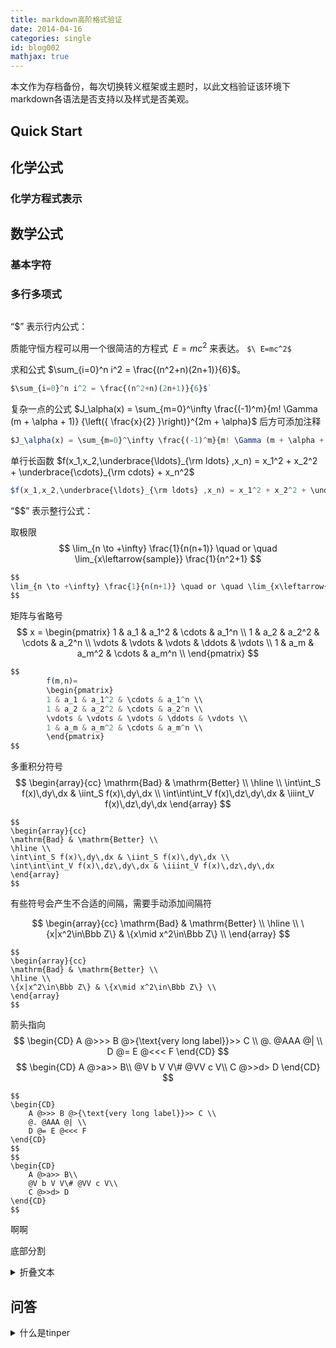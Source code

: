 ```yaml
---
title: markdown高阶格式验证
date: 2014-04-16
categories: single
id: blog002
mathjax: true
---
```

本文作为存档备份，每次切换转义框架或主题时，以此文档验证该环境下markdown各语法是否支持以及样式是否美观。

## Quick Start

## 化学公式


### 化学方程式表示





## 数学公式

### 基本字符

### 多行多项式
```

```

“$” 表示行内公式：

质能守恒方程可以用一个很简洁的方程式 $\ E=mc^2$ 来表达。 `$\ E=mc^2$`

求和公式 $\sum_{i=0}^n i^2 = \frac{(n^2+n)(2n+1)}{6}$。 

```js
$\sum_{i=0}^n i^2 = \frac{(n^2+n)(2n+1)}{6}$`
```

复杂一点的公式
$J_\alpha(x) = \sum_{m=0}^\infty \frac{(-1)^m}{m! \Gamma (m + \alpha + 1)} {\left({ \frac{x}{2} }\right)}^{2m + \alpha}$  后方可添加注释

```js
$J_\alpha(x) = \sum_{m=0}^\infty \frac{(-1)^m}{m! \Gamma (m + \alpha + 1)} {\left({ \frac{x}{2} }\right)}^{2m + \alpha}$
```

单行长函数 
$f(x_1,x_2,\underbrace{\ldots}_{\rm ldots} ,x_n) = x_1^2 + x_2^2 + \underbrace{\cdots}_{\rm cdots} + x_n^2$

```js
$f(x_1,x_2,\underbrace{\ldots}_{\rm ldots} ,x_n) = x_1^2 + x_2^2 + \underbrace{\cdots}_{\rm cdots} + x_n^2$
```


“$$” 表示整行公式：

取极限
$$ 
\lim_{n \to +\infty} \frac{1}{n(n+1)} \quad or \quad \lim_{x\leftarrow{sample}} \frac{1}{n^2+1} 
$$

```js
$$
\lim_{n \to +\infty} \frac{1}{n(n+1)} \quad or \quad \lim_{x\leftarrow{sample}} \frac{1}{n^2+1} 
$$
```

矩阵与省略号
$$
        x =
        \begin{pmatrix}
        1 & a_1 & a_1^2 & \cdots & a_1^n \\
        1 & a_2 & a_2^2 & \cdots & a_2^n \\
        \vdots & \vdots & \vdots & \ddots & \vdots \\
        1 & a_m & a_m^2 & \cdots & a_m^n \\
        \end{pmatrix}
$$
```js
$$
        f(m,n)=
        \begin{pmatrix}
        1 & a_1 & a_1^2 & \cdots & a_1^n \\
        1 & a_2 & a_2^2 & \cdots & a_2^n \\
        \vdots & \vdots & \vdots & \ddots & \vdots \\
        1 & a_m & a_m^2 & \cdots & a_m^n \\
        \end{pmatrix}
$$
```

多重积分符号
$$
\begin{array}{cc}
\mathrm{Bad} & \mathrm{Better} \\
\hline \\
\int\int_S f(x)\,dy\,dx & \iint_S f(x)\,dy\,dx \\
\int\int\int_V f(x)\,dz\,dy\,dx & \iiint_V f(x)\,dz\,dy\,dx
\end{array}
$$

```
$$
\begin{array}{cc}
\mathrm{Bad} & \mathrm{Better} \\
\hline \\
\int\int_S f(x)\,dy\,dx & \iint_S f(x)\,dy\,dx \\
\int\int\int_V f(x)\,dz\,dy\,dx & \iiint_V f(x)\,dz\,dy\,dx
\end{array}
$$
```
有些符号会产生不合适的间隔，需要手动添加间隔符 

$$
\begin{array}{cc}
\mathrm{Bad} & \mathrm{Better} \\
\hline \\
\{x|x^2\in\Bbb Z\} & \{x\mid x^2\in\Bbb Z\} \\
\end{array}
$$

```
$$
\begin{array}{cc}
\mathrm{Bad} & \mathrm{Better} \\
\hline \\
\{x|x^2\in\Bbb Z\} & \{x\mid x^2\in\Bbb Z\} \\
\end{array}
$$
```

箭头指向
$$
\begin{CD}
    A @>>> B @>{\text{very long label}}>> C \\
    @. @AAA @| \\
    D @= E @<<< F
\end{CD}
$$
$$
\begin{CD}
    A @>a>> B\\
    @V b V V\# @VV c V\\
    C @>>d> D
\end{CD}
$$

```
$$
\begin{CD}
    A @>>> B @>{\text{very long label}}>> C \\
    @. @AAA @| \\
    D @= E @<<< F
\end{CD}
$$
$$
\begin{CD}
    A @>a>> B\\
    @V b V V\# @VV c V\\
    C @>>d> D
\end{CD}
$$
```

啊啊

底部分割


<details>
	<summary>折叠文本</summary>
	`hexo`是什么？
	#### 啊啊啊啊啊eeee鹅鹅鹅饿
</details>

## 问答

<details>
  <summary>什么是tinper</summary>
    
`tinper`是开源前端技术平台。<br>
 鹅鹅鹅饿
 ##### 啊啊啊啊啊eeee鹅鹅鹅饿
    
 ```
    int a = 0;
    
 ```
</details>
